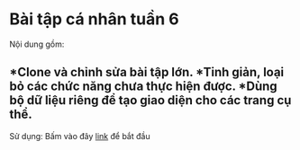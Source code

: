 ﻿Bài tập cá nhân tuần 6
================
Nội dung gồm:

  *Clone và chỉnh sửa bài tập lớn.
  *Tinh giản, loại bỏ các chức năng chưa thực hiện được.
  *Dùng bộ dữ liệu riêng để tạo giao diện cho các trang cụ thể.
----------------------------
Sử dụng:
Bấm vào đây [link](./index.html) để bắt đầu
